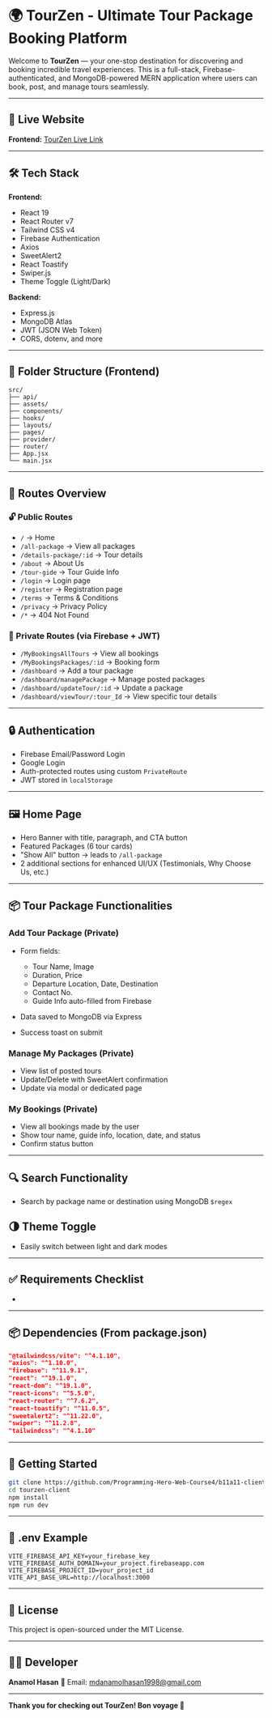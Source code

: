 # 🌍 TourZen - Ultimate Tour Package Booking Platform

Welcome to **TourZen** — your one-stop destination for discovering and booking incredible travel experiences. This is a full-stack, Firebase-authenticated, and MongoDB-powered MERN application where users can book, post, and manage tours seamlessly.

---

## 🔗 Live Website

**Frontend:** [TourZen Live Link](https://tourzen-b2ebf.web.app/)


---

## 🛠️ Tech Stack

**Frontend:**

* React 19
* React Router v7
* Tailwind CSS v4
* Firebase Authentication
* Axios
* SweetAlert2
* React Toastify
* Swiper.js
* Theme Toggle (Light/Dark)

**Backend:**

* Express.js
* MongoDB Atlas
* JWT (JSON Web Token)
* CORS, dotenv, and more

---

## 📁 Folder Structure (Frontend)

```
src/
├── api/
├── assets/
├── components/
├── hooks/
├── layouts/
├── pages/
├── provider/
├── router/
├── App.jsx
└── main.jsx
```

---

## 🧭 Routes Overview

### 🔓 Public Routes

* `/` → Home
* `/all-package` → View all packages
* `/details-package/:id` → Tour details
* `/about` → About Us
* `/tour-gide` → Tour Guide Info
* `/login` → Login page
* `/register` → Registration page
* `/terms` → Terms & Conditions
* `/privacy` → Privacy Policy
* `/*` → 404 Not Found

### 🔐 Private Routes (via Firebase + JWT)

* `/MyBookingsAllTours` → View all bookings
* `/MyBookingsPackages/:id` → Booking form
* `/dashboard` → Add a tour package
* `/dashboard/managePackage` → Manage posted packages
* `/dashboard/updateTour/:id` → Update a package
* `/dashboard/viewTour/:tour_Id` → View specific tour details

---

## 🔒 Authentication

* Firebase Email/Password Login
* Google Login
* Auth-protected routes using custom `PrivateRoute`
* JWT stored in `localStorage`

---

## 🖼️ Home Page

* Hero Banner with title, paragraph, and CTA button
* Featured Packages (6 tour cards)
* "Show All" button → leads to `/all-package`
* 2 additional sections for enhanced UI/UX (Testimonials, Why Choose Us, etc.)

---

## 📦 Tour Package Functionalities

### Add Tour Package (Private)

* Form fields:

  * Tour Name, Image
  * Duration, Price
  * Departure Location, Date, Destination
  * Contact No.
  * Guide Info auto-filled from Firebase
* Data saved to MongoDB via Express
* Success toast on submit

### Manage My Packages (Private)

* View list of posted tours
* Update/Delete with SweetAlert confirmation
* Update via modal or dedicated page

### My Bookings (Private)

* View all bookings made by the user
* Show tour name, guide info, location, date, and status
* Confirm status button

---

## 🔍 Search Functionality

* Search by package name or destination using MongoDB `$regex`

## 🌗 Theme Toggle

* Easily switch between light and dark modes

---

## ✅ Requirements Checklist

*

---

## 📦 Dependencies (From package.json)

```json
"@tailwindcss/vite": "^4.1.10",
"axios": "^1.10.0",
"firebase": "^11.9.1",
"react": "^19.1.0",
"react-dom": "^19.1.0",
"react-icons": "^5.5.0",
"react-router": "^7.6.2",
"react-toastify": "^11.0.5",
"sweetalert2": "^11.22.0",
"swiper": "^11.2.8",
"tailwindcss": "^4.1.10"
```

---

## 🧪 Getting Started

```bash
git clone https://github.com/Programming-Hero-Web-Course4/b11a11-client-side-anamolhasan
cd tourzen-client
npm install
npm run dev
```

---

## 🔐 .env Example

```
VITE_FIREBASE_API_KEY=your_firebase_key
VITE_FIREBASE_AUTH_DOMAIN=your_project.firebaseapp.com
VITE_FIREBASE_PROJECT_ID=your_project_id
VITE_API_BASE_URL=http://localhost:3000
```

---

## 📃 License

This project is open-sourced under the MIT License.

---

## 👨‍💻 Developer

**Anamol Hasan**
📧 Email: [mdanamolhasan1998@gmail.com](mailto:mdanamolhasan1998@gmail.com)


---

**Thank you for checking out TourZen! Bon voyage 🚀**


